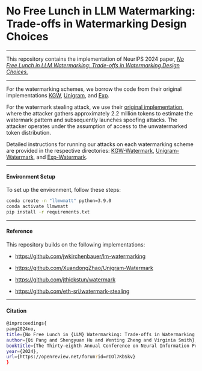 # No Free Lunch in LLM Watermarking: Trade-offs in Watermarking Design Choices

----

This repository contains the implementation of NeurIPS 2024 paper, [*No Free Lunch in LLM Watermarking: Trade-offs in Watermarking Design Choices.*](https://openreview.net/pdf?id=rIOl7KbSkv)

----

For the watermarking schemes, we borrow the code from their original implementations [KGW](https://github.com/jwkirchenbauer/lm-watermarking), [Unigram](https://github.com/XuandongZhao/Unigram-Watermark), and [Exp](https://github.com/jthickstun/watermark).

For the watermark stealing attack, we use their [original implementation](https://github.com/eth-sri/watermark-stealing), where the attacker gathers approximately 2.2 million tokens to estimate the watermark pattern and subsequently launches spoofing attacks.
The attacker operates under the assumption of access to the unwatermarked token distribution.

Detailed instructions for running our attacks on each watermarking scheme are provided in the respective directories: [KGW-Watermark](./KGW-Watermark/), [Unigram-Watermark](./Unigram-Watermark/), and [Exp-Watermark](./Exp-Watermark/).

----
#### Environment Setup
To set up the environment, follow these steps:
```bash
conda create -n "llmwmatt" python=3.9.0
conda activate llmwmatt
pip install -r requirements.txt

```
----

#### Reference

This repository builds on the following implementations:

* https://github.com/jwkirchenbauer/lm-watermarking

* https://github.com/XuandongZhao/Unigram-Watermark

* https://github.com/jthickstun/watermark

* https://github.com/eth-sri/watermark-stealing

----

#### Citation

```bash
@inproceedings{
pang2024no,
title={No Free Lunch in {LLM} Watermarking: Trade-offs in Watermarking Design Choices},
author={Qi Pang and Shengyuan Hu and Wenting Zheng and Virginia Smith},
booktitle={The Thirty-eighth Annual Conference on Neural Information Processing Systems},
year={2024},
url={https://openreview.net/forum?id=rIOl7KbSkv}
}
```
